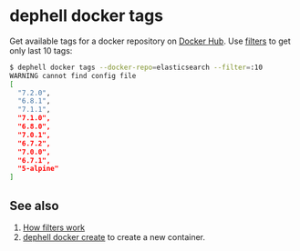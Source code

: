 # dephell docker tags

Get available tags for a docker repository on [Docker Hub](https://hub.docker.com/). Use [filters](filters) to get only last 10 tags:

```bash
$ dephell docker tags --docker-repo=elasticsearch --filter=:10
WARNING cannot find config file
[
  "7.2.0",
  "6.8.1",
  "7.1.1",
  "7.1.0",
  "6.8.0",
  "7.0.1",
  "6.7.2",
  "7.0.0",
  "6.7.1",
  "5-alpine"
]
```

## See also

1. [How filters work](filters)
1. [dephell docker create](cmd-docker-create) to create a new container.
